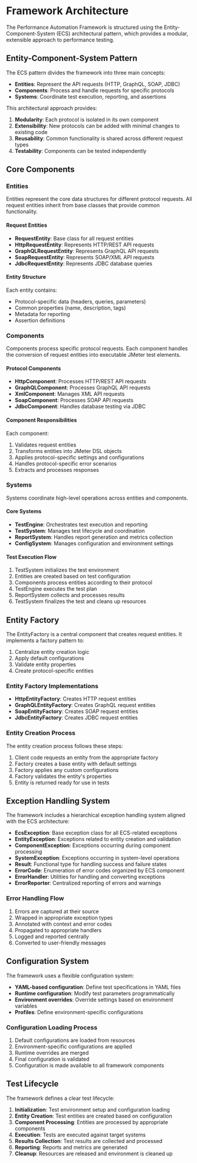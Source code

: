 # Framework Architecture

The Performance Automation Framework is structured using the Entity-Component-System (ECS) architectural pattern, which provides a modular, extensible approach to performance testing.

## Entity-Component-System Pattern

The ECS pattern divides the framework into three main concepts:

- **Entities**: Represent the API requests (HTTP, GraphQL, SOAP, JDBC)
- **Components**: Process and handle requests for specific protocols
- **Systems**: Coordinate test execution, reporting, and assertions

This architectural approach provides:

1. **Modularity**: Each protocol is isolated in its own component
2. **Extensibility**: New protocols can be added with minimal changes to existing code
3. **Reusability**: Common functionality is shared across different request types
4. **Testability**: Components can be tested independently

## Core Components

### Entities

Entities represent the core data structures for different protocol requests. All request entities inherit from base classes that provide common functionality.

#### Request Entities

- **RequestEntity**: Base class for all request entities
- **HttpRequestEntity**: Represents HTTP/REST API requests
- **GraphQLRequestEntity**: Represents GraphQL API requests
- **SoapRequestEntity**: Represents SOAP/XML API requests
- **JdbcRequestEntity**: Represents JDBC database queries

#### Entity Structure

Each entity contains:

- Protocol-specific data (headers, queries, parameters)
- Common properties (name, description, tags)
- Metadata for reporting
- Assertion definitions

### Components

Components process specific protocol requests. Each component handles the conversion of request entities into executable JMeter test elements.

#### Protocol Components

- **HttpComponent**: Processes HTTP/REST API requests
- **GraphQLComponent**: Processes GraphQL API requests
- **XmlComponent**: Manages XML API requests
- **SoapComponent**: Processes SOAP API requests
- **JdbcComponent**: Handles database testing via JDBC

#### Component Responsibilities

Each component:

1. Validates request entities
2. Transforms entities into JMeter DSL objects
3. Applies protocol-specific settings and configurations
4. Handles protocol-specific error scenarios
5. Extracts and processes responses

### Systems

Systems coordinate high-level operations across entities and components.

#### Core Systems

- **TestEngine**: Orchestrates test execution and reporting
- **TestSystem**: Manages test lifecycle and coordination
- **ReportSystem**: Handles report generation and metrics collection
- **ConfigSystem**: Manages configuration and environment settings

#### Test Execution Flow

1. TestSystem initializes the test environment
2. Entities are created based on test configuration
3. Components process entities according to their protocol
4. TestEngine executes the test plan
5. ReportSystem collects and processes results
6. TestSystem finalizes the test and cleans up resources

## Entity Factory

The EntityFactory is a central component that creates request entities. It implements a factory pattern to:

1. Centralize entity creation logic
2. Apply default configurations
3. Validate entity properties
4. Create protocol-specific entities

### Entity Factory Implementations

- **HttpEntityFactory**: Creates HTTP request entities
- **GraphQLEntityFactory**: Creates GraphQL request entities
- **SoapEntityFactory**: Creates SOAP request entities
- **JdbcEntityFactory**: Creates JDBC request entities

### Entity Creation Process

The entity creation process follows these steps:

1. Client code requests an entity from the appropriate factory
2. Factory creates a base entity with default settings
3. Factory applies any custom configurations
4. Factory validates the entity's properties
5. Entity is returned ready for use in tests

## Exception Handling System

The framework includes a hierarchical exception handling system aligned with the ECS architecture:

- **EcsException**: Base exception class for all ECS-related exceptions
- **EntityException**: Exceptions related to entity creation and validation
- **ComponentException**: Exceptions occurring during component processing
- **SystemException**: Exceptions occurring in system-level operations
- **Result<T>**: Functional type for handling success and failure states
- **ErrorCode**: Enumeration of error codes organized by ECS component
- **ErrorHandler**: Utilities for handling and converting exceptions
- **ErrorReporter**: Centralized reporting of errors and warnings

### Error Handling Flow

1. Errors are captured at their source
2. Wrapped in appropriate exception types
3. Annotated with context and error codes
4. Propagated to appropriate handlers
5. Logged and reported centrally
6. Converted to user-friendly messages

## Configuration System

The framework uses a flexible configuration system:

- **YAML-based configuration**: Define test specifications in YAML files
- **Runtime configuration**: Modify test parameters programmatically
- **Environment overrides**: Override settings based on environment variables
- **Profiles**: Define environment-specific configurations

### Configuration Loading Process

1. Default configurations are loaded from resources
2. Environment-specific configurations are applied
3. Runtime overrides are merged
4. Final configuration is validated
5. Configuration is made available to all framework components

## Test Lifecycle

The framework defines a clear test lifecycle:

1. **Initialization**: Test environment setup and configuration loading
2. **Entity Creation**: Test entities are created based on configuration
3. **Component Processing**: Entities are processed by appropriate components
4. **Execution**: Tests are executed against target systems
5. **Results Collection**: Test results are collected and processed
6. **Reporting**: Reports and metrics are generated
7. **Cleanup**: Resources are released and environment is cleaned up
